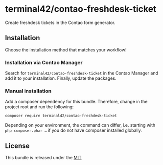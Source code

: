 
# terminal42/contao-freshdesk-ticket

Create freshdesk tickets in the Contao form generator.


## Installation

Choose the installation method that matches your workflow!

### Installation via Contao Manager

Search for `terminal42/contao-freshdesk-ticket` in the Contao Manager and add it to your installation.
Finally, update the packages.

### Manual installation

Add a composer dependency for this bundle. Therefore, change in the project root and run the following:

```bash
composer require terminal42/contao-freshdesk-ticket
```

Depending on your environment, the command can differ, i.e. starting with `php composer.phar …` if you do not have
composer installed globally.


## License

This bundle is released under the [MIT](LICENSE)
